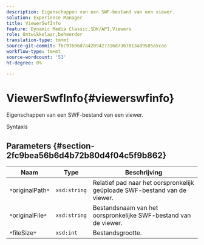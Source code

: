 ```yaml
---
description: Eigenschappen van een SWF-bestand van een viewer.
solution: Experience Manager
title: ViewerSwfInfo
feature: Dynamic Media Classic,SDK/API,Viewers
role: Ontwikkelaar,beheerder
translation-type: tm+mt
source-git-commit: f6c97606d7a4209427316d7367013ad9585a5cae
workflow-type: tm+mt
source-wordcount: '51'
ht-degree: 0%

---
```



# ViewerSwfInfo{#viewerswfinfo}

Eigenschappen van een SWF-bestand van een viewer.

Syntaxis

## Parameters {#section-2fc9bea56b6d4b72b80d4f04c5f9b862}

| Naam | Type | Beschrijving |
|---|---|---|
| `*`originalPath`*` | `xsd:string` | Relatief pad naar het oorspronkelijk geüploade SWF-bestand van de viewer. |
| `*`originalFile`*` | `xsd:string` | Bestandsnaam van het oorspronkelijke SWF-bestand van de viewer. |
| `*`fileSize`*` | `xsd:int` | Bestandsgrootte. |

